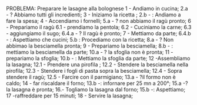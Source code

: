 PROBLEMA: Preparare le lasagne alla bolognese
1 - Andiamo in cucina;
2.a - ? Abbiamo tutti gli incredienti;
    3 - Iniziamo la ricetta ;
2.b - : Andiamo a fare la spesa;
4 - Accendiamo i fornelli;
5.a - ? non abbiamo il ragù pronto;
    6 - Prepariamo il ragù
    6.1 - prendiamo la pentola;
    6.2 - Cuciniamo la carne;
    6.3 - aggiungiamo il sugo;
    6.4.a - ? Il ragù è pronto;
        7 - Mettiamo da parte;
    6.4.b - : Aspettiamo che cucini;
5.b : Procediamo con la ricetta;
8.a - ? Non abbimao la besciamella pronta;
    9 - Prepariamo la besciamella;
8.b - : mettiamo la besciamella da parte;
10.a - ? la sfoglia non è pronta;
    11 - prepariamo la sfoglia;
10.b - :  Mettiamo la sfoglia da parte;
12 -Assembliamo la lasagna;
12.1 - Prendere una pirofila ;
12.2 - Stendere la besciamella nella pirofila;
12.3 - Stendere i fogli di pasta sopra la besciamella;
12.4 - Sopra stendere il ragù;
12.5 - Farcire con il parmigiano;
13.a - ?il formo non è caldo;
   14 - far riscaldare il forno;
13.b -: infornare per 25 mn a 200°;
15.a -? la lasagna è pronta;
    16.- Togliamo la lasagna dal forno;
15.b -: Aspettiamo;
17 -raffreddare per 15 minuti;
18 - Servire la lasagna;